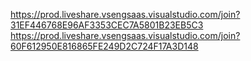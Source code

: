 https://prod.liveshare.vsengsaas.visualstudio.com/join?31EF446768E96AF3353CEC7A5801B23EB5C3 
https://prod.liveshare.vsengsaas.visualstudio.com/join?60F612950E816865FE249D2C724F17A3D148 
